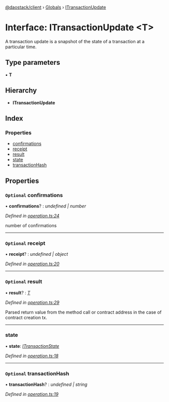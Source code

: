 [@daostack/client](../README.md) › [Globals](../globals.md) › [ITransactionUpdate](itransactionupdate.md)

# Interface: ITransactionUpdate <**T**>

A transaction update is a snapshot of the state of a transaction at a particular time.

## Type parameters

▪ **T**

## Hierarchy

* **ITransactionUpdate**

## Index

### Properties

* [confirmations](itransactionupdate.md#optional-confirmations)
* [receipt](itransactionupdate.md#optional-receipt)
* [result](itransactionupdate.md#optional-result)
* [state](itransactionupdate.md#state)
* [transactionHash](itransactionupdate.md#optional-transactionhash)

## Properties

### `Optional` confirmations

• **confirmations**? : *undefined | number*

*Defined in [operation.ts:24](https://github.com/daostack/client/blob/77afecd/src/operation.ts#L24)*

 number of confirmations

___

### `Optional` receipt

• **receipt**? : *undefined | object*

*Defined in [operation.ts:20](https://github.com/daostack/client/blob/77afecd/src/operation.ts#L20)*

___

### `Optional` result

• **result**? : *[T](undefined)*

*Defined in [operation.ts:29](https://github.com/daostack/client/blob/77afecd/src/operation.ts#L29)*

Parsed return value from the method call
or contract address in the case of contract creation tx.

___

###  state

• **state**: *[ITransactionState](../enums/itransactionstate.md)*

*Defined in [operation.ts:18](https://github.com/daostack/client/blob/77afecd/src/operation.ts#L18)*

___

### `Optional` transactionHash

• **transactionHash**? : *undefined | string*

*Defined in [operation.ts:19](https://github.com/daostack/client/blob/77afecd/src/operation.ts#L19)*
